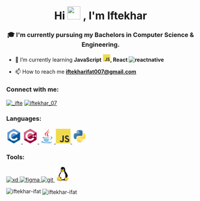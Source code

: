 <h1 align="center">Hi <img src="https://github.com/TheDudeThatCode/TheDudeThatCode/blob/master/Assets/Hi.gif" height="35" width="35"> , I'm Iftekhar</h1>
<h3 align="center">🎓 I'm currently pursuing my Bachelors in Computer Science & Engineering.</h3>

- 🌱 I’m currently learning **JavaScript <img src="https://raw.githubusercontent.com/devicons/devicon/master/icons/javascript/javascript-original.svg" alt="javascript" width="20" height="20"/>, React <img src="https://reactnative.dev/img/header_logo.svg" alt="reactnative" width="20" height="20"/>**


- 📫 How to reach me **iftekharifat007@gmail.com**

<h3 align="left">Connect with me:</h3>
<p align="left">
<a href="https://twitter.com/_ifte" target="blank"><img align="center" src="https://raw.githubusercontent.com/rahuldkjain/github-profile-readme-generator/master/src/images/icons/Social/twitter.svg" alt="_ifte" height="30" width="40" /></a>
<a href="https://www.leetcode.com/iftekhar_07" target="blank"><img align="center" src="https://raw.githubusercontent.com/rahuldkjain/github-profile-readme-generator/master/src/images/icons/Social/leet-code.svg" alt="iftekhar_07" height="30" width="40" /></a>
</p>

<h3 align="left">Languages:</h3>
<p align="left"> <a href="https://www.cprogramming.com/" target="_blank"> <img src="https://raw.githubusercontent.com/devicons/devicon/master/icons/c/c-original.svg" alt="c" width="40" height="40"/> </a> <a href="https://www.w3schools.com/cpp/" target="_blank"> <img src="https://raw.githubusercontent.com/devicons/devicon/master/icons/cplusplus/cplusplus-original.svg" alt="cplusplus" width="40" height="40"/> </a> <a href="https://www.java.com" target="_blank"> <img src="https://raw.githubusercontent.com/devicons/devicon/master/icons/java/java-original.svg" alt="java" width="40" height="40"/> </a> <a href="https://developer.mozilla.org/en-US/docs/Web/JavaScript" target="_blank"> <img src="https://raw.githubusercontent.com/devicons/devicon/master/icons/javascript/javascript-original.svg" alt="javascript" width="40" height="40"/> </a> <a href="https://www.python.org" target="_blank"> <img src="https://raw.githubusercontent.com/devicons/devicon/master/icons/python/python-original.svg" alt="python" width="40" height="40"/> </a> </p>

<h3 align="left">Tools:</h3>
<p align="left"><a href="https://www.adobe.com/products/xd.html" target="_blank"> <img src="https://cdn.worldvectorlogo.com/logos/adobe-xd.svg" alt="xd" width="40" height="40"/> </a><a href="https://www.figma.com/" target="_blank"> <img src="https://www.vectorlogo.zone/logos/figma/figma-icon.svg" alt="figma" width="40" height="40"/> </a> <a href="https://git-scm.com/" target="_blank"> <img src="https://www.vectorlogo.zone/logos/git-scm/git-scm-icon.svg" alt="git" width="40" height="40"/> </a> <a href="https://www.linux.org/" target="_blank"> <img src="https://raw.githubusercontent.com/devicons/devicon/master/icons/linux/linux-original.svg" alt="linux" width="40" height="40"/> </a> </p>

<p><img align="left" src="https://github-readme-stats.vercel.app/api/top-langs?username=iftekhar-ifat&show_icons=true&theme=dark&locale=en&layout=compact" alt="iftekhar-ifat" /></p>

<p>&nbsp;<img align="center" src="https://github-readme-stats.vercel.app/api?username=iftekhar-ifat&show_icons=true&theme=dark&locale=en" alt="iftekhar-ifat" /></p>



